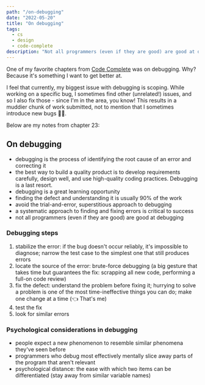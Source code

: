 ```yaml
---
path: "/on-debugging"
date: "2022-05-20"
title: "On debugging"
tags:
  - cs
  - design
  - code-complete
description: "Not all programmers (even if they are good) are good at debugging."
---
```


One of my favorite chapters from [Code Complete](https://en.wikipedia.org/wiki/Code_Complete) was on debugging. Why? Because it's something I want to get better at.

I feel that currently, my biggest issue with debugging is scoping. While working on a specific bug, I sometimes find other (unrelated!) issues, and so I also fix those - since I'm in the area, you know! This results in a muddier chunk of work submitted, not to mention that I sometimes introduce new bugs 🤦‍♀️.

Below are my notes from chapter 23:

## On debugging

- debugging is the process of identifying the root cause of an error and correcting it
- the best way to build a quality product is to develop requirements carefully, design well, and use high-quality coding practices. Debugging is a last resort.
- debugging is a great learning opportunity
- finding the defect and understanding it is usually 90% of the work
- avoid the trial-and-error, superstitious approach to debugging
- a systematic approach to finding and fixing errors is critical to success
- not all programmers (even if they are good) are good at debugging

### Debugging steps

1. stabilize the error: if the bug doesn't occur reliably, it's impossible to diagnose; narrow the test case to the simplest one that still produces errors
2. locate the source of the error: brute-force debugging (a big gesture that takes time but guarantees the fix: scrapping all new code, performing a full-on code review)
3. fix the defect: understand the problem before fixing it; hurrying to solve a problem is one of the most time-ineffective things you can do; make one change at a time (👈 That's me)
4. test the fix
5. look for similar errors

### Psychological considerations in debugging

- people expect a new phenomenon to resemble similar phenomena they've seen before
- programmers who debug most effectively mentally slice away parts of the program that aren't relevant
- psychological distance: the ease with which two items can be differentiated (stay away from similar variable names)
